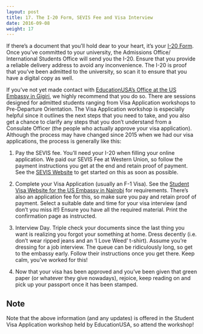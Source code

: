 ```yaml
---
layout: post 
title: 17. The I-20 Form, SEVIS Fee and Visa Interview
date: 2016-09-08
weight: 17
---
```


If there’s a document that you’ll hold dear to your heart, it’s your [I-20 Form](https://studyinthestates.dhs.gov/2013/01/what-is-the-form-i-20). Once you’ve committed to your university, the Admissions Office/ International Students Office will send you the I-20. Ensure that you provide a reliable delivery address to avoid any inconvenience. The I-20 is proof that you’ve been admitted to the university, so scan it to ensure that you have a digital copy as well.

If you’ve not yet made contact with [EducationUSA’s Office at the US Embassy in Gigiri](http://nairobi.usembassy.gov/edusa.html), we highly recommend that you do so. There are sessions designed for admitted students ranging from Visa Application workshops to Pre-Departure Orientation. The Visa Application workshop is especially helpful since it outlines the next steps that you need to take, and you also get a chance to clarify any steps that you don’t understand from a Consulate Officer (the people who actually approve your visa application). Although the process may have changed since 2015 when we had our visa applications, the process is generally like this:

1. Pay the SEVIS fee. You’ll need your I-20 when filling your online application. We paid our SEVIS Fee at Western Union, so follow the payment instructions you get at the end and retain proof of payment. See the [SEVIS Website](https://www.fmjfee.com/) to get started on this as soon as possible.

2. Complete your Visa Application (usually an F-1 Visa). See the [Student Visa Website for the US Embassy in Nairobi](http://nairobi.usembassy.gov/student_visas.html) for requirements. There’s also an application fee for this, so make sure you pay and retain proof of payment. Select a suitable date and time for your visa interview (and don’t you miss it!) Ensure you have all the required material. Print the confirmation page as instructed.

3. Interview Day. Triple check your documents since the last thing you want is realizing you forgot your something at home. Dress decently (i.e. don’t wear ripped jeans and an ‘I Love Weed’ t-shirt). Assume you’re dressing for a job interview. The queue can be ridiculously long, so get to the embassy early. Follow their instructions once you get there. Keep calm, you’ve worked for this!

4. Now that your visa has been approved and you’ve been given that green paper (or whatever they give nowadays), rejoice, keep reading on and pick up your passport once it has been stamped.

## Note

Note that the above information (and any updates) is offered in the Student Visa Application workshop held by EducationUSA, so attend the workshop!

